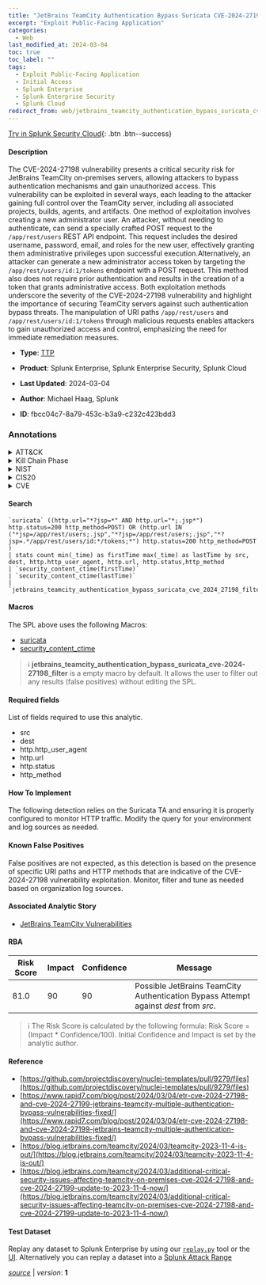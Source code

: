 ```yaml
---
title: "JetBrains TeamCity Authentication Bypass Suricata CVE-2024-27198"
excerpt: "Exploit Public-Facing Application"
categories:
  - Web
last_modified_at: 2024-03-04
toc: true
toc_label: ""
tags:
  - Exploit Public-Facing Application
  - Initial Access
  - Splunk Enterprise
  - Splunk Enterprise Security
  - Splunk Cloud
redirect_from: web/jetbrains_teamcity_authentication_bypass_suricata_cve-2024-27198/
---
```




[Try in Splunk Security Cloud](https://www.splunk.com/en_us/cyber-security.html){: .btn .btn--success}

#### Description

The CVE-2024-27198 vulnerability presents a critical security risk for JetBrains TeamCity on-premises servers, allowing attackers to bypass authentication mechanisms and gain unauthorized access. This vulnerability can be exploited in several ways, each leading to the attacker gaining full control over the TeamCity server, including all associated projects, builds, agents, and artifacts. One method of exploitation involves creating a new administrator user. An attacker, without needing to authenticate, can send a specially crafted POST request to the `/app/rest/users` REST API endpoint. This request includes the desired username, password, email, and roles for the new user, effectively granting them administrative privileges upon successful execution.Alternatively, an attacker can generate a new administrator access token by targeting the `/app/rest/users/id:1/tokens` endpoint with a POST request. This method also does not require prior authentication and results in the creation of a token that grants administrative access. Both exploitation methods underscore the severity of the CVE-2024-27198 vulnerability and highlight the importance of securing TeamCity servers against such authentication bypass threats. The manipulation of URI paths `/app/rest/users` and `/app/rest/users/id:1/tokens` through malicious requests enables attackers to gain unauthorized access and control, emphasizing the need for immediate remediation measures.

- **Type**: [TTP](https://github.com/splunk/security_content/wiki/Detection-Analytic-Types)
- **Product**: Splunk Enterprise, Splunk Enterprise Security, Splunk Cloud

- **Last Updated**: 2024-03-04
- **Author**: Michael Haag, Splunk
- **ID**: fbcc04c7-8a79-453c-b3a9-c232c423bdd3

### Annotations
<details>
  <summary>ATT&CK</summary>

<div markdown="1">

#### [ATT&CK](https://attack.mitre.org/)

| ID          | Technique   | Tactic         |
| ----------- | ----------- |--------------- |
| [T1190](https://attack.mitre.org/techniques/T1190/) | Exploit Public-Facing Application | Initial Access |

</div>
</details>


<details>
  <summary>Kill Chain Phase</summary>

<div markdown="1">

* Delivery


</div>
</details>


<details>
  <summary>NIST</summary>

<div markdown="1">

* DE.CM



</div>
</details>

<details>
  <summary>CIS20</summary>

<div markdown="1">

* CIS 13



</div>
</details>

<details>
  <summary>CVE</summary>

<div markdown="1">


</div>
</details>


#### Search

```
`suricata` ((http.url="*?jsp=*" AND http.url="*;.jsp*") http.status=200 http_method=POST) OR (http.url IN ("*jsp=/app/rest/users;.jsp","*?jsp=/app/rest/users;.jsp","*?jsp=.*/app/rest/users/id:*/tokens;*") http.status=200 http_method=POST ) 
| stats count min(_time) as firstTime max(_time) as lastTime by src, dest, http.http_user_agent, http.url, http.status,http_method 
| `security_content_ctime(firstTime)` 
| `security_content_ctime(lastTime)`
| `jetbrains_teamcity_authentication_bypass_suricata_cve_2024_27198_filter`
```

#### Macros
The SPL above uses the following Macros:
* [suricata](https://github.com/splunk/security_content/blob/develop/macros/suricata.yml)
* [security_content_ctime](https://github.com/splunk/security_content/blob/develop/macros/security_content_ctime.yml)

> :information_source:
> **jetbrains_teamcity_authentication_bypass_suricata_cve-2024-27198_filter** is a empty macro by default. It allows the user to filter out any results (false positives) without editing the SPL.



#### Required fields
List of fields required to use this analytic.
* src
* dest
* http.http_user_agent
* http.url
* http.status
* http_method



#### How To Implement
The following detection relies on the Suricata TA and ensuring it is properly configured to monitor HTTP traffic. Modify the query for your environment and log sources as needed.
#### Known False Positives
False positives are not expected, as this detection is based on the presence of specific URI paths and HTTP methods that are indicative of the CVE-2024-27198 vulnerability exploitation. Monitor, filter and tune as needed based on organization log sources.

#### Associated Analytic Story
* [JetBrains TeamCity Vulnerabilities](/stories/jetbrains_teamcity_vulnerabilities)




#### RBA

| Risk Score  | Impact      | Confidence   | Message      |
| ----------- | ----------- |--------------|--------------|
| 81.0 | 90 | 90 | Possible JetBrains TeamCity Authentication Bypass Attempt against $dest$ from $src$. |


> :information_source:
> The Risk Score is calculated by the following formula: Risk Score = (Impact * Confidence/100). Initial Confidence and Impact is set by the analytic author.


#### Reference

* [https://github.com/projectdiscovery/nuclei-templates/pull/9279/files](https://github.com/projectdiscovery/nuclei-templates/pull/9279/files)
* [https://www.rapid7.com/blog/post/2024/03/04/etr-cve-2024-27198-and-cve-2024-27199-jetbrains-teamcity-multiple-authentication-bypass-vulnerabilities-fixed/](https://www.rapid7.com/blog/post/2024/03/04/etr-cve-2024-27198-and-cve-2024-27199-jetbrains-teamcity-multiple-authentication-bypass-vulnerabilities-fixed/)
* [https://blog.jetbrains.com/teamcity/2024/03/teamcity-2023-11-4-is-out/](https://blog.jetbrains.com/teamcity/2024/03/teamcity-2023-11-4-is-out/)
* [https://blog.jetbrains.com/teamcity/2024/03/additional-critical-security-issues-affecting-teamcity-on-premises-cve-2024-27198-and-cve-2024-27199-update-to-2023-11-4-now/](https://blog.jetbrains.com/teamcity/2024/03/additional-critical-security-issues-affecting-teamcity-on-premises-cve-2024-27198-and-cve-2024-27199-update-to-2023-11-4-now/)



#### Test Dataset
Replay any dataset to Splunk Enterprise by using our [`replay.py`](https://github.com/splunk/attack_data#using-replaypy) tool or the [UI](https://github.com/splunk/attack_data#using-ui).
Alternatively you can replay a dataset into a [Splunk Attack Range](https://github.com/splunk/attack_range#replay-dumps-into-attack-range-splunk-server)




[*source*](https://github.com/splunk/security_content/tree/develop/detections/web/jetbrains_teamcity_authentication_bypass_suricata_cve-2024-27198.yml) \| *version*: **1**